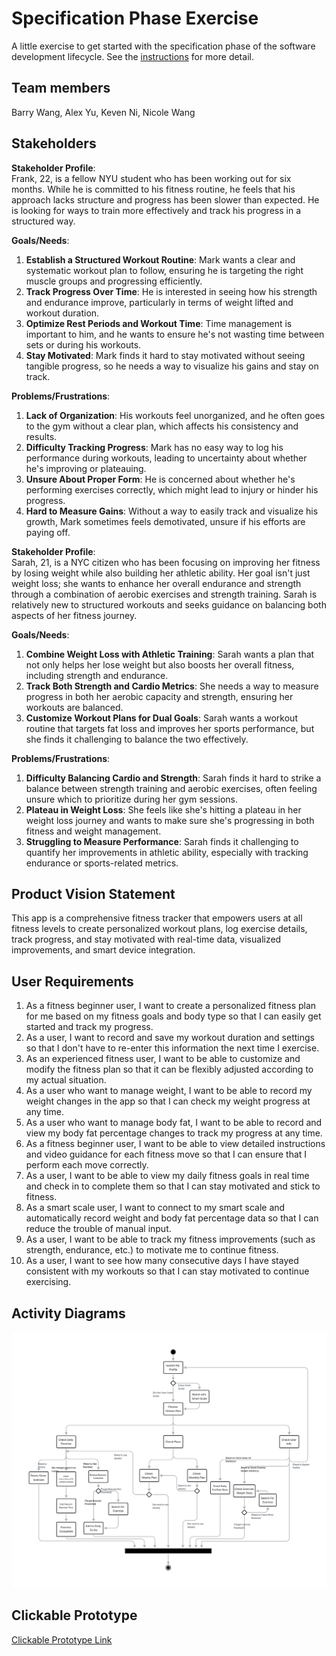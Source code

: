 # Specification Phase Exercise

A little exercise to get started with the specification phase of the software development lifecycle. See the [instructions](instructions.md) for more detail.

## Team members

Barry Wang,
Alex Yu,
Keven Ni,
Nicole Wang

## Stakeholders

**Stakeholder Profile**:  
Frank, 22, is a fellow NYU student who has been working out for six months. While he is committed to his fitness routine, he feels that his approach lacks structure and progress has been slower than expected. He is looking for ways to train more effectively and track his progress in a structured way.

**Goals/Needs**:  
1. **Establish a Structured Workout Routine**: Mark wants a clear and systematic workout plan to follow, ensuring he is targeting the right muscle groups and progressing efficiently.
2. **Track Progress Over Time**: He is interested in seeing how his strength and endurance improve, particularly in terms of weight lifted and workout duration.
3. **Optimize Rest Periods and Workout Time**: Time management is important to him, and he wants to ensure he's not wasting time between sets or during his workouts.
4. **Stay Motivated**: Mark finds it hard to stay motivated without seeing tangible progress, so he needs a way to visualize his gains and stay on track.

**Problems/Frustrations**:  
1. **Lack of Organization**: His workouts feel unorganized, and he often goes to the gym without a clear plan, which affects his consistency and results.
2. **Difficulty Tracking Progress**: Mark has no easy way to log his performance during workouts, leading to uncertainty about whether he's improving or plateauing.
3. **Unsure About Proper Form**: He is concerned about whether he's performing exercises correctly, which might lead to injury or hinder his progress.
4. **Hard to Measure Gains**: Without a way to easily track and visualize his growth, Mark sometimes feels demotivated, unsure if his efforts are paying off.


**Stakeholder Profile**:  
Sarah, 21, is a NYC citizen who has been focusing on improving her fitness by losing weight while also building her athletic ability. Her goal isn't just weight loss; she wants to enhance her overall endurance and strength through a combination of aerobic exercises and strength training. Sarah is relatively new to structured workouts and seeks guidance on balancing both aspects of her fitness journey.

**Goals/Needs**:  
1. **Combine Weight Loss with Athletic Training**: Sarah wants a plan that not only helps her lose weight but also boosts her overall fitness, including strength and endurance.
2. **Track Both Strength and Cardio Metrics**: She needs a way to measure progress in both her aerobic capacity and strength, ensuring her workouts are balanced.
3. **Customize Workout Plans for Dual Goals**: Sarah wants a workout routine that targets fat loss and improves her sports performance, but she finds it challenging to balance the two effectively.

**Problems/Frustrations**:  
1. **Difficulty Balancing Cardio and Strength**: Sarah finds it hard to strike a balance between strength training and aerobic exercises, often feeling unsure which to prioritize during her gym sessions.
2. **Plateau in Weight Loss**: She feels like she's hitting a plateau in her weight loss journey and wants to make sure she's progressing in both fitness and weight management.
3. **Struggling to Measure Performance**: Sarah finds it challenging to quantify her improvements in athletic ability, especially with tracking endurance or sports-related metrics.
## Product Vision Statement

This app is a comprehensive fitness tracker that empowers users at all fitness levels to create personalized workout plans, log exercise details, track progress, and stay motivated with real-time data, visualized improvements, and smart device integration.

## User Requirements

1. As a fitness beginner user, I want to create a personalized fitness plan for me based on my fitness goals and body type so that I can easily get started and track my progress.
2. As a user, I want to record and save my workout duration and settings so that I don't have to re-enter this information the next time I exercise.
3. As an experienced fitness user, I want to be able to customize and modify the fitness plan so that it can be flexibly adjusted according to my actual situation.
4. As a user who want to manage weight, I want to be able to record my weight changes in the app so that I can check my weight progress at any time.
5. As a user who want to manage body fat, I want to be able to record and view my body fat percentage changes to track my progress at any time.
6. As a fitness beginner user, I want to be able to view detailed instructions and video guidance for each fitness move so that I can ensure that I perform each move correctly.
7. As a user, I want to be able to view my daily fitness goals in real time and check in to complete them so that I can stay motivated and stick to fitness.
8. As a smart scale user, I want to connect to my smart scale and automatically record weight and body fat percentage data so that I can reduce the trouble of manual input.
9. As a user, I want to be able to track my fitness improvements (such as strength, endurance, etc.) to motivate me to continue fitness.
10. As a user, I want to see how many consecutive days I have stayed consistent with my workouts so that I can stay motivated to continue exercising.

## Activity Diagrams

![Activity Diagram](ActivityDiagram.jpg)

## Clickable Prototype

[Clickable Prototype Link](https://www.figma.com/proto/YCjg2rdmz5j1kQYa9VHqQA/WorkOut-Notebook-(Copy)?page-id=0%3A1&node-id=24-7&node-type=frame&viewport=557%2C383%2C0.18&t=mXzMJ4Wf6qVohcAh-1&scaling=scale-down&content-scaling=fixed&starting-point-node-id=24%3A7)
